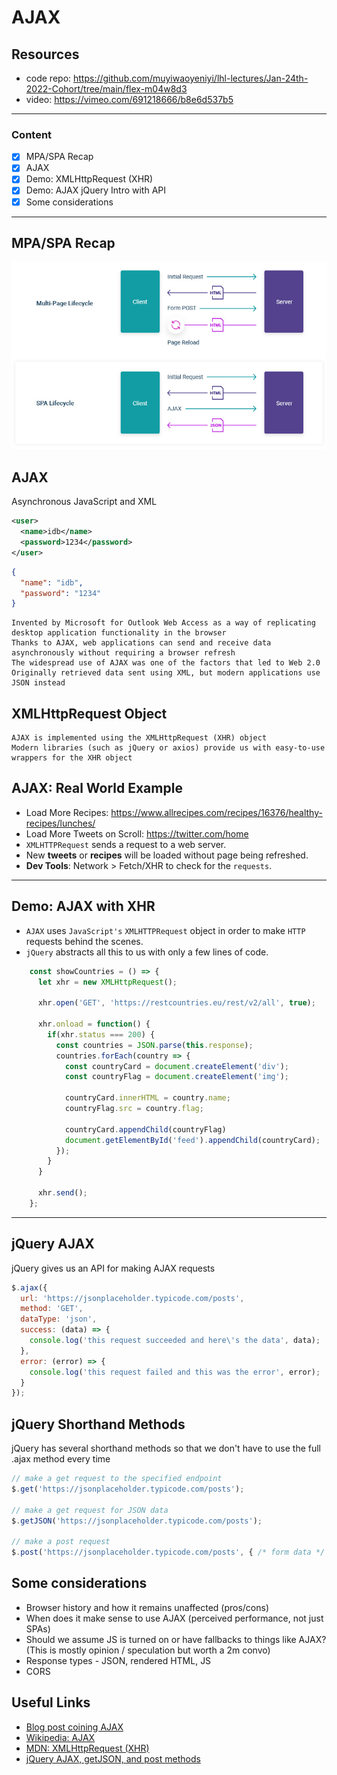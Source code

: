 # AJAX

## Resources

 - code repo: https://github.com/muyiwaoyeniyi/lhl-lectures/Jan-24th-2022-Cohort/tree/main/flex-m04w8d3
 - video: https://vimeo.com/691218666/b8e6d537b5

---

### Content
- [X] MPA/SPA Recap
- [X] AJAX
- [X] Demo: XMLHttpRequest (XHR)
- [X] Demo: AJAX jQuery Intro with API
- [X] Some considerations
---


## MPA/SPA Recap

![MPA vs SPA](mpa-spa.jpg)

## AJAX

  Asynchronous JavaScript and XML

```xml
<user>
  <name>idb</name>
  <password>1234</password>
</user>
```
```json
{
  "name": "idb",
  "password": "1234"
}
```
    Invented by Microsoft for Outlook Web Access as a way of replicating desktop application functionality in the browser
    Thanks to AJAX, web applications can send and receive data asynchronously without requiring a browser refresh
    The widespread use of AJAX was one of the factors that led to Web 2.0
    Originally retrieved data sent using XML, but modern applications use JSON instead

## XMLHttpRequest Object

    AJAX is implemented using the XMLHttpRequest (XHR) object
    Modern libraries (such as jQuery or axios) provide us with easy-to-use wrappers for the XHR object

## AJAX: Real World Example
* Load More Recipes: https://www.allrecipes.com/recipes/16376/healthy-recipes/lunches/
* Load More Tweets on Scroll: https://twitter.com/home
* `XMLHTTPRequest` sends a request to a web server.
* New **tweets** or **recipes** will be loaded without page being refreshed.
* **Dev Tools**: Network > Fetch/XHR to check for the `requests`.

---


## Demo: AJAX with XHR
* `AJAX` uses `JavaScript's` `XMLHTTPRequest` object in order to make `HTTP` requests behind the scenes.
* `jQuery` abstracts all this to us with only a few lines of code.

```javascript
    const showCountries = () => {
      let xhr = new XMLHttpRequest();

      xhr.open('GET', 'https://restcountries.eu/rest/v2/all', true);

      xhr.onload = function() {
        if(xhr.status === 200) {
          const countries = JSON.parse(this.response);
          countries.forEach(country => {
            const countryCard = document.createElement('div');
            const countryFlag = document.createElement('img');

            countryCard.innerHTML = country.name;
            countryFlag.src = country.flag;

            countryCard.appendChild(countryFlag)
            document.getElementById('feed').appendChild(countryCard);
          });
        }
      }

      xhr.send();
    };
```
---


## jQuery AJAX

jQuery gives us an API for making AJAX requests
```js
$.ajax({
  url: 'https://jsonplaceholder.typicode.com/posts',
  method: 'GET',
  dataType: 'json',
  success: (data) => {
    console.log('this request succeeded and here\'s the data', data);
  },
  error: (error) => {
    console.log('this request failed and this was the error', error);
  }
});
```
## jQuery Shorthand Methods

jQuery has several shorthand methods so that we don't have to use the full .ajax method every time
```js
// make a get request to the specified endpoint
$.get('https://jsonplaceholder.typicode.com/posts');

// make a get request for JSON data
$.getJSON('https://jsonplaceholder.typicode.com/posts');

// make a post request
$.post('https://jsonplaceholder.typicode.com/posts', { /* form data */ });
```

## Some considerations

- Browser history and how it remains unaffected (pros/cons)
- When does it make sense to use AJAX (perceived performance, not just SPAs)
- Should we assume JS is turned on or have fallbacks to things like AJAX? (This is mostly opinion / speculation but worth a 2m convo)
- Response types - JSON, rendered HTML, JS
- CORS

## Useful Links

 - [Blog post coining AJAX](https://web.archive.org/web/20160305044414/http://adaptivepath.org/ideas/ajax-new-approach-web-applications/)
 - [Wikipedia: AJAX](https://web.archive.org/web/20160305044414/http://adaptivepath.org/ideas/ajax-new-approach-web-applications/)
 - [MDN: XMLHttpRequest (XHR)](https://web.archive.org/web/20160305044414/http://adaptivepath.org/ideas/ajax-new-approach-web-applications/)
 - [jQuery AJAX, getJSON, and post methods](https://web.archive.org/web/20160305044414/http://adaptivepath.org/ideas/ajax-new-approach-web-applications/)
